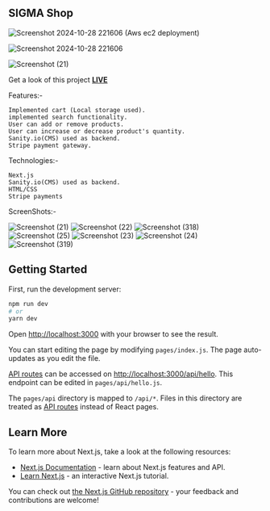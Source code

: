 ## SIGMA Shop

![Screenshot 2024-10-28 221606](https://github.com/user-attachments/assets/e82a6e4e-10c8-4625-acde-422274cda8c7) (Aws ec2 deployment)

![Screenshot 2024-10-28 221606](https://github.com/user-attachments/assets/93984f95-24e0-47be-b1ca-77d4491da7a0)

![Screenshot (21)](https://user-images.githubusercontent.com/73430123/198819145-1f82b2d4-991e-4015-a76c-9e78b9ef6a58.png)

Get a look of this project [**LIVE**](https://sigma-shop.vercel.app/)

Features:- 
```
Implemented cart (Local storage used).
implemented search functionality.
User can add or remove products.
User can increase or decrease product's quantity.
Sanity.io(CMS) used as backend.
Stripe payment gateway.
```
Technologies:- 
```
Next.js
Sanity.io(CMS) used as backend.
HTML/CSS
Stripe payments
```

ScreenShots:-

![Screenshot (21)](https://user-images.githubusercontent.com/73430123/198819145-1f82b2d4-991e-4015-a76c-9e78b9ef6a58.png)
![Screenshot (22)](https://user-images.githubusercontent.com/73430123/198819225-f1e836ee-c34f-4a69-ab39-097f190ede41.png)
![Screenshot (318)](https://github.com/Kunal-ryfl/Sanity_Ecommerce/assets/73430123/e5f06cac-5f11-4f6c-86ea-177aace28d46)
![Screenshot (25)](https://user-images.githubusercontent.com/73430123/198819275-7ec9525a-b566-4e7b-b12f-d81ca17131b5.png)
![Screenshot (23)](https://user-images.githubusercontent.com/73430123/198819230-9da49a26-0a74-477e-b57e-a5aed6b04a0f.png)
![Screenshot (24)](https://user-images.githubusercontent.com/73430123/198819233-9200930a-6958-49b7-9040-4916f056e0a4.png)
![Screenshot (319)](https://github.com/Kunal-ryfl/Sanity_Ecommerce/assets/73430123/7b5f7b52-2ef4-4cb1-9b82-b75f62620bcc)


## Getting Started

First, run the development server:

```bash
npm run dev
# or
yarn dev
```

Open [http://localhost:3000](http://localhost:3000) with your browser to see the result.

You can start editing the page by modifying `pages/index.js`. The page auto-updates as you edit the file.

[API routes](https://nextjs.org/docs/api-routes/introduction) can be accessed on [http://localhost:3000/api/hello](http://localhost:3000/api/hello). This endpoint can be edited in `pages/api/hello.js`.

The `pages/api` directory is mapped to `/api/*`. Files in this directory are treated as [API routes](https://nextjs.org/docs/api-routes/introduction) instead of React pages.

## Learn More

To learn more about Next.js, take a look at the following resources:

- [Next.js Documentation](https://nextjs.org/docs) - learn about Next.js features and API.
- [Learn Next.js](https://nextjs.org/learn) - an interactive Next.js tutorial.

You can check out [the Next.js GitHub repository](https://github.com/vercel/next.js/) - your feedback and contributions are welcome!
